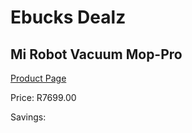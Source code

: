 
# Ebucks Dealz
## Mi Robot Vacuum Mop-Pro
[Product Page](https://www.ebucks.com/web/shop/productSelected.do?prodId=995813880&catId=998409624)

Price: R7699.00

Savings: 


	